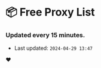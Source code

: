 # :package: Free Proxy List
### Updated every 15 minutes.

- Last updated: `2024-04-29 13:47`

:heart:
